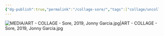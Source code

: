 ```yaml
---
{"dg-publish":true,"permalink":"/collage-sore/","tags":["collage/uncollage","c/N/SG","c/colour-red","c/colour-monochromatic","collage/series/portraits","collage/year-2019"],"created":"2025-08-22T09:51:15.062-04:00","updated":"2025-09-10T09:11:27.983-04:00"}
---
```



![MEDIA/ART - COLLAGE - Sore, 2019, Jonny Garcia.jpg|ART - COLLAGE - Sore, 2019, Jonny Garcia.jpg](/img/user/MEDIA/ART%20-%20COLLAGE%20-%20Sore,%202019,%20Jonny%20Garcia.jpg)
